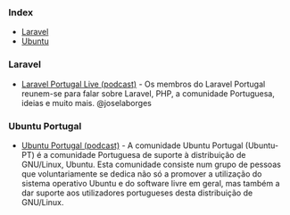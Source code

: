 ### Index

* [Laravel](#laravel)
* [Ubuntu](#ubuntu)


### Laravel

* [Laravel Portugal Live (podcast)](https://laravelportugal.simplecast.fm/) - Os membros do Laravel Portugal reunem-se para falar sobre Laravel, PHP, a comunidade Portuguesa, ideias e muito mais. @joselaborges


### Ubuntu Portugal

* [Ubuntu Portugal (podcast)](https://ubuntu-pt.org/) - A comunidade Ubuntu Portugal (Ubuntu-PT) é a comunidade Portuguesa de suporte à distribuição de GNU/Linux, Ubuntu. Esta comunidade consiste num grupo de pessoas que voluntariamente se dedica não só a promover a utilização do sistema operativo Ubuntu e do software livre em geral, mas também a dar suporte aos utilizadores portugueses desta distribuição de GNU/Linux.
